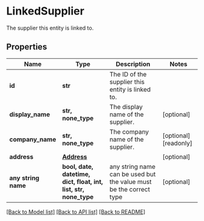# LinkedSupplier

The supplier this entity is linked to.

## Properties
Name | Type | Description | Notes
------------ | ------------- | ------------- | -------------
**id** | **str** | The ID of the supplier this entity is linked to. | 
**display_name** | **str, none_type** | The display name of the supplier. | [optional] 
**company_name** | **str, none_type** | The company name of the supplier. | [optional] [readonly] 
**address** | [**Address**](Address.md) |  | [optional] 
**any string name** | **bool, date, datetime, dict, float, int, list, str, none_type** | any string name can be used but the value must be the correct type | [optional]

[[Back to Model list]](../../README.md#documentation-for-models) [[Back to API list]](../../README.md#documentation-for-api-endpoints) [[Back to README]](../../README.md)


